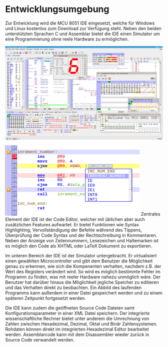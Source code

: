 # Entwicklungsumgebung #

Zur Entwicklung wird die MCU 8051 IDE eingesetzt, welche für Windows und Linux kostenlos zum Download zur Verfügung steht. Neben den beiden unterstützten Sprachen C und Assemblar bietet die IDE einen Simulator um eine Programmierung ohne reele Hardware zu ermöglichen. 

![MCU 8051 IDE](images/mcu8051ide_screenshot.png "Übersicht der MCU 8051 IDE")

![MCU 8051 IDE Editor](images/ide-editor.png "Code Editor der MCU 8051 IDE") Zentrales Element der IDE ist der Code Editor, welcher mit üblichen aber auch zusätzlichen Features aufwartet. Er bietet Funktionen wie Syntax Highlighting, Vervollständigung der Befehle während des Tippens, Überprüfung der Code Syntax und der Rechtschreibung in Kommentaren. Neben der Anzeige von Zeilennummern, Lesezeichen und Haltemarken ist es möglich den Code als XHTML oder LaTeX Dokument zu exportieren.

Im unteren Bereich der IDE ist der Simulator untergebracht. Er virtualisiert einen gewählten Microcontroller und gibt dem Benutzer die Möglichkeit genau zu erkennen, wie sich die Kompenenten verhalten, nachdem z.B. der Wert des Registers verändert wird. So wird es möglich bestimmte Fehler im Programm zu finden, was mit reeler Hardware nahezu unmöglich wäre. Der Benutzer hat darüber hinaus die Möglichkeit jegliche Speicher zu editieren und das Verhalten direkt zu beobachten. Ein Abbild des laufenden Programms kann außerdem in einer Datei gespeichert werden und zu einem späteren Zeitpunkt fortgesetzt werden.

Die IDE kann zudem die geöffneten Source Code Dateien samt Konfigurationsparameter in einer XML Datei speichern. Der integrierte wissenschaftliche Rechner bietet unter anderem die Umrechnung von Zahlen zwischen Hexadezimal, Dezimal, Oktal und Binär Zahlensystemen. Rohdaten können direkt im integrierten Hexadezimal Editor bearbeitet werden. Assemblarcode kann mit dem Disassembler wieder zurück in Source Code verwandelt werden. 


